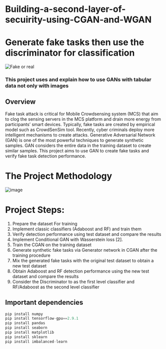 # Building-a-second-layer-of-secuirity-using-CGAN-and-WGAN

# Generate fake tasks then use the discriminator for classification
![Fake or real](https://drive.google.com/uc?export=view&id=1-PMAvx35fcqMgSatbjTQjxx7nGWJJTv-)

### This project uses and explain how to use GANs with tabular data not only with images

## Overview
Fake task attack is critical for Mobile Crowdsensing system (MCS) that aim to clog the sensing servers in the MCS platform and drain more energy from participants’ smart devices. Typically, fake tasks are created by empirical model such as CrowdSenSim tool. Recently, cyber criminals deploy more intelligent mechanisms to create attacks. Generative Adversarial Network (GAN) is one of the most powerful techniques to generate synthetic samples. GAN considers the entire data in the training dataset to create similar samples. This project aims to use GAN to create fake tasks and verify fake task detection performance.<br>


# The Project Methodology

![image](https://drive.google.com/uc?export=view&id=1DqTuRozMCieSHShD5_udzpP2MxR8MTFo)



# Project Steps:

1. Prepare the dataset For training
2. Implement classic classifiers (Adaboost and RF) and train them
3. Verify detection performance using test dataset and compare the results
4. Implement Conditional GAN with Wasserstein loss [2].
5. Train the CGAN on the training dataset
6. Generate synthetic fake tasks via Generator network in CGAN after the training procedure
7. Mix the generated fake tasks with the original test dataset to obtain a new test dataset
8. Obtain Adaboost and RF detection performance using the new test dataset and compare the results
9. Consider the Discriminator to as the first level classifier and RF/Adaboost as the second level classifier


## Important dependencies
```python
pip install numpy 
pip install tensorflow-gpu==2.9.1
pip install pandas 
pip install seaborn 
pip install matplotlib 
pip install sklearn
pip install imbalanced-learn
```

